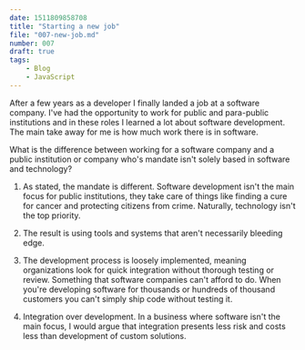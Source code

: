 ```yaml
---
date: 1511809858708
title: "Starting a new job"
file: "007-new-job.md"
number: 007
draft: true
tags: 
    - Blog
    - JavaScript
---
```


After a few years as a developer I finally landed a job at a software company. I've had the opportunity to work for public and para-public institutions and in these roles I learned a lot about software development. The main take away for me is how much work there is in software. 

What is the difference between working for a software company and a public institution or company who's mandate isn't solely based in software and technology?

1. As stated, the mandate is different. Software development isn't the main focus for public institutions, they take care of things like finding a cure for cancer and protecting citizens from crime. Naturally, technology isn't the top priority.

2. The result is using tools and systems that aren't necessarily bleeding edge. 

3. The development process is loosely implemented, meaning organizations look for quick integration without thorough testing or review. Something that software companies can't afford to do. When you're developing software for thousands or hundreds of thousand customers you can't simply ship code without testing it.

4. Integration over development. In a business where software isn't the main focus, I would argue that integration presents less risk and costs less than development of custom solutions. 
